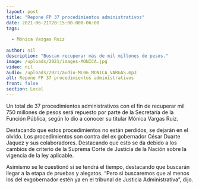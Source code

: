 ```yaml
---
layout: post
title: "Repone FP 37 procedimientos administrativos"
date: 2021-06-21T20:15:00.000-06:00
tags:
  
  - Mónica Vazgas Ruiz
  
author: nil
description: "Buscan recuperar más de mil millones de pesos."
image: /uploads/2021/images-MONICA.jpg
video: nil
audio: /uploads/2021/audio-ML06_MONICA_VARGAS.mp3
alt: Repone FP 37 procedimientos administrativos
front: false
section: Local
---
```


Un total de 37 procedimientos administrativos con el fin de recuperar mil 750 millones de pesos será repuesto por parte de la Secretaría de la Función Pública, según lo dio a conocer su titular Mónica Vargas Ruiz.

Destacando que estos procedimientos no están perdidos, se dejarán en el olvido. Los procedimientos son contra del ex gobernador César Duarte Jáquez y sus colaboradores. Destacando que esto se da debido a los cambios de criterio de la Suprema Corte de Justicia de la Nación sobre la vigencia de la ley aplicable.

Asimismo se le cuestionó si se tendrá el tiempo, destacando que buscarán llegar a la etapa de pruebas y alegatos. “Pero si buscaremos que al menos los del exgobernador estén ya en el tribunal de Justicia Administrativa”, dijo.
